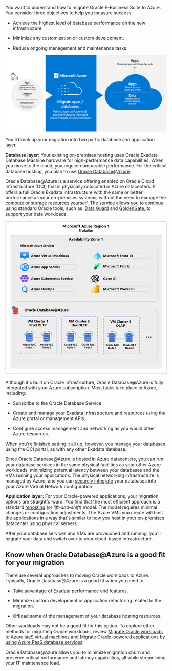 You want to understand how to migrate Oracle E-Business Suite to Azure. You consider three objectives to help you measure success:

- Achieve the highest level of database performance on the new infrastructure.

- Minimize any customization or custom development.

- Reduce ongoing management and maintenance tasks.

![High-level diagram showing migration process: Rehost apps in IaaS, move data to managed Oracle Exadata services on Azure.](../media/2-intro-diagram-mod-2.png)

You'll break up your migration into two parts: database and application layer.

**Database layer:** Your existing on-premises hosting uses Oracle Exadata Database Machine hardware for high-performance data capabilities. When you move to the cloud, you require comparable performance. For the critical database hosting, you plan to use [Oracle Database@Azure](/azure/oracle/oracle-db/database-overview).

Oracle Database@Azure is a service offering enabled on Oracle Cloud Infrastructure (OCI) that is physically colocated in Azure datacenters. It offers a full Oracle Exadata infrastructure with the same or better performance as your on-premises systems, without the need to manage the compute or storage resources yourself. The service allows you to continue using standard Oracle tools, such as  [Data Guard](https://www.oracle.com/database/data-guard/) and [GoldenGate,](https://www.oracle.com/integration/goldengate/) to support your data workloads. 

![High-level diagram showing Oracle database services in Azure with proximity to additional Azure services.](../media/2-oracle-in-azure-diagram.png)

Although it's built on Oracle infrastructure, Oracle Database@Azure is fully integrated with your Azure subscription. Most tasks take place in Azure, including:

- Subscribe to the Oracle Database Service.

- Create and manage your Exadata infrastructure and resources using the Azure portal or management APIs.

- Configure access management and networking as you would other Azure resources.

When you're finished setting it all up, however, you manage your databases using the OCI portal, as with any other Exadata database.

Since Oracle Database@Azure is hosted in Azure datacenters, you can run your database services in the same physical facilities as your other Azure workloads, minimizing potential latency between your databases and the VMs running your applications. The physical networking infrastructure is managed by Azure, and you can [securely integrate](/azure/security/fundamentals/isolation-choices) your databases into your Azure Virtual Network configuration.

**Application layer:** For your Oracle-powered applications, your migration options are straightforward. You find that the most efficient approach is a standard [rehosting](/azure/cloud-adoption-framework/adopt/migrate-or-modernize#migrate-rehost) (or _lift-and-shift_) model. The model requires minimal changes or configuration adjustments. The Azure VMs you create will host the applications in a way that's similar to how you host in your on-premises datacenter using physical servers.

After your database services and VMs are provisioned and running, you'll migrate your data and switch over to your cloud-based infrastructure.

## Know when Oracle Database@Azure is a good fit for your migration

There are several approaches to moving Oracle workloads to Azure. Typically, Oracle Database@Azure is a good fit when you need to:

- Take advantage of Exadata performance and features.

- Minimize custom development or application refactoring related to the migration.

- Offload some of the management of your database hosting resources.

Other workloads may not be a good fit for this option. To explore other methods for migrating Oracle workloads, review [Migrate Oracle workloads to Azure IaaS virtual machines](/training/modules/migrate-oracle-workload-azure-iaas) and [Migrate Oracle-powered applications by using Azure PaaS database services](/training/modules/migrate-oracle-application-azure-paas).

Oracle Database@Azure allows you to minimize migration churn and preserve critical performance and latency capabilities, all while streamlining your IT maintenance load.
